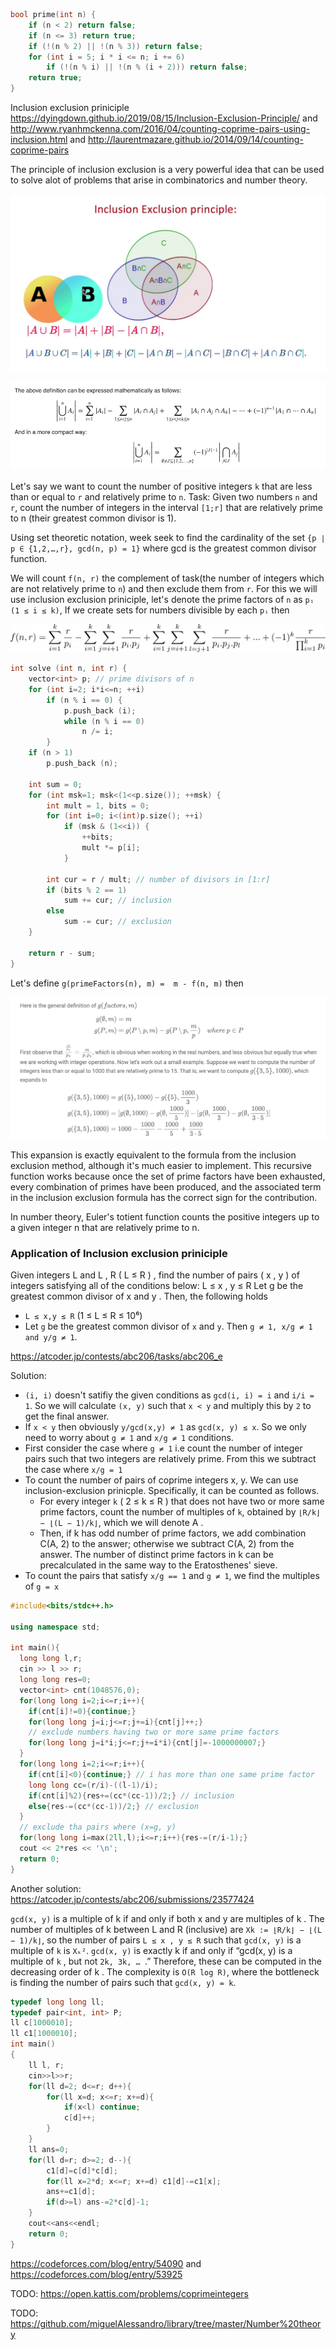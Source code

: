 ```cpp
bool prime(int n) {
    if (n < 2) return false;
    if (n <= 3) return true;
    if (!(n % 2) || !(n % 3)) return false;
    for (int i = 5; i * i <= n; i += 6)
        if (!(n % i) || !(n % (i + 2))) return false;
    return true;
}
```

Inclusion exclusion priniciple https://dyingdown.github.io/2019/08/15/Inclusion-Exclusion-Principle/ and http://www.ryanhmckenna.com/2016/04/counting-coprime-pairs-using-inclusion.html and http://laurentmazare.github.io/2014/09/14/counting-coprime-pairs

The principle of inclusion exclusion is a very powerful idea that can be used to solve alot of problems that arise in combinatorics and number theory.

![](images/inclusion_exclusion_0.png)

![](images/inclusion_exclusion_1.png)

Let's say we want to count the number of positive integers `k` that are less than or equal to `r` and relatively prime to `n`. Task: Given two numbers `n` and `r`, count the number of integers in the interval `[1;r]` that are relatively prime to n (their greatest common divisor is 1).

Using set theoretic notation, week seek to find the cardinality of the set  `{p ∣ p ∈ {1,2,…,r}, gcd(n, p) = 1}`  where  gcd  is the greatest common divisor function. 

We will count `f(n, r)` the complement of task(the number of integers which are not relatively prime to `n`) and then exclude them from `r`. For this we will use inclusion exclusion priniciple, let's denote the prime factors of `n` as `pᵢ (1 ≤ i ≤ k)`, If we create sets for numbers divisible by each `pᵢ` then

![](images/inclusion_exclusion_2.png)

```cpp
int solve (int n, int r) {
    vector<int> p; // prime divisors of n
    for (int i=2; i*i<=n; ++i)
        if (n % i == 0) {
            p.push_back (i);
            while (n % i == 0)
                n /= i;
        }
    if (n > 1)
        p.push_back (n);

    int sum = 0;
    for (int msk=1; msk<(1<<p.size()); ++msk) {
        int mult = 1, bits = 0;
        for (int i=0; i<(int)p.size(); ++i)
            if (msk & (1<<i)) {
                ++bits;
                mult *= p[i];
            }

        int cur = r / mult; // number of divisors in [1:r]
        if (bits % 2 == 1)
            sum += cur; // inclusion
        else
            sum -= cur; // exclusion
    }

    return r - sum;
}
```

Let's define `g(primeFactors(n), m) =  m - f(n, m)` then 

![](images/inclusion_exclusion_4.png)

This expansion is exactly equivalent to the formula from the inclusion exclusion method, although it's much easier to implement. This recursive function works because once the set of prime factors have been exhausted, every combination of primes have been produced, and the associated term in the inclusion exclusion formula has the correct sign for the contribution.

In number theory, Euler's totient function counts the positive integers up to a given integer n that are relatively prime to n. 

### Application of Inclusion exclusion priniciple 
Given integers L and L , R ( L ≤ R ) , find the number of pairs ( x , y ) of integers satisfying all of the conditions below: L ≤ x , y ≤ R Let g be the greatest common divisor of x and y . Then, the following holds

* `L ≤ x,y ≤ R` (1 ≤ L ≤ R ≤ 10⁶)
* Let `g` be the greatest common divisor of `x` and `y`. Then `g ≠ 1, x/g ≠ 1 and y/g ≠ 1`.

https://atcoder.jp/contests/abc206/tasks/abc206_e

Solution:
* `(i, i)` doesn't satifiy the given conditions as `gcd(i, i) = i` and `i/i = 1`. So we will calculate `(x, y)` such that `x < y` and multiply this by `2` to get the final answer.
* If `x < y` then obviously `y/gcd(x,y) ≠ 1` as `gcd(x, y) ≤ x`. So we only need to worry about `g ≠ 1` and `x/g ≠ 1` conditions.
* First consider the case where `g ≠ 1` i.e count the number of integer pairs such that two integers are relatively prime. From this we subtract the case where `x/g = 1`
* To count the number of pairs of coprime integers x, y. We can use inclusion-exclusion prinicple. Specifically, it can be counted as follows.
  * For every integer `k` ( 2 ≤ k ≤ R ) that does not have two or more same prime factors, count the number of multiples of `k`, obtained by `⌊R/k⌋ − ⌊(L − 1)/k⌋`, which we will denote A . 
  * Then, if k has odd number of prime factors, we add combination C(A, 2) to the answer; otherwise we subtract C(A, 2) from the answer. The number of distinct prime factors in k can be precalculated in the same way to the Eratosthenes' sieve.
* To count the pairs that satisfy `x/g == 1` and `g ≠ 1`, we find the multiples of `g = x`

```cpp
#include<bits/stdc++.h>
 
using namespace std;
 
int main(){
  long long l,r;
  cin >> l >> r;
  long long res=0;
  vector<int> cnt(1048576,0);
  for(long long i=2;i<=r;i++){
    if(cnt[i]!=0){continue;}
    for(long long j=i;j<=r;j+=i){cnt[j]++;}
    // exclude numbers having two or more same prime factors
    for(long long j=i*i;j<=r;j+=i*i){cnt[j]=-1000000007;}
  }
  for(long long i=2;i<=r;i++){
    if(cnt[i]<0){continue;} // i has more than one same prime factor
    long long cc=(r/i)-((l-1)/i);
    if(cnt[i]%2){res+=(cc*(cc-1))/2;} // inclusion
    else{res-=(cc*(cc-1))/2;} // exclusion
  }
  // exclude tha pairs where (x=g, y)
  for(long long i=max(2ll,l);i<=r;i++){res-=(r/i-1);}
  cout << 2*res << '\n';
  return 0;
}
```

Another solution: https://atcoder.jp/contests/abc206/submissions/23577424

`gcd(x, y)` is a multiple of k if and only if both x and y are multiples of k . The number of multiples of k between L and R (inclusive) are `Xk := ⌊R/k⌋ − ⌊(L − 1)/k⌋`, so the number of pairs `L ≤ x , y ≤ R` such that `gcd(x, y)` is a multiple of `k` is `Xₖ²`. `gcd(x, y)` is exactly k if and only if “gcd(x, y) is a multiple of `k` , but not `2k, 3k, … `.” Therefore, these can be computed in the decreasing order of k . The complexity is `O(R log R)`, where the bottleneck is finding the number of pairs such that `gcd(x, y) = k`.

```cpp
typedef long long ll;
typedef pair<int, int> P;
ll c[1000010];
ll c1[1000010];
int main()
{
	ll l, r;
    cin>>l>>r;
    for(ll d=2; d<=r; d++){
        for(ll x=d; x<=r; x+=d){
            if(x<l) continue;
            c[d]++;
        }
    }
    ll ans=0;
    for(ll d=r; d>=2; d--){
        c1[d]=c[d]*c[d];
        for(ll x=2*d; x<=r; x+=d) c1[d]-=c1[x];
        ans+=c1[d];
        if(d>=l) ans-=2*c[d]-1;
    }
    cout<<ans<<endl;
    return 0;
}
```

https://codeforces.com/blog/entry/54090 and https://codeforces.com/blog/entry/53925

TODO: https://open.kattis.com/problems/coprimeintegers

TODO: https://github.com/miguelAlessandro/library/tree/master/Number%20theory
